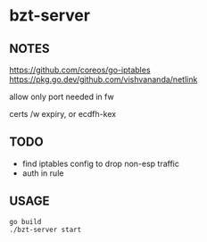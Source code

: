 # bzt-server
## NOTES
https://github.com/coreos/go-iptables
https://pkg.go.dev/github.com/vishvananda/netlink

allow only port needed in fw

certs /w expiry, or ecdfh-kex

## TODO
- find iptables config to drop non-esp traffic
- auth in rule

## USAGE

```
go build
./bzt-server start
```
